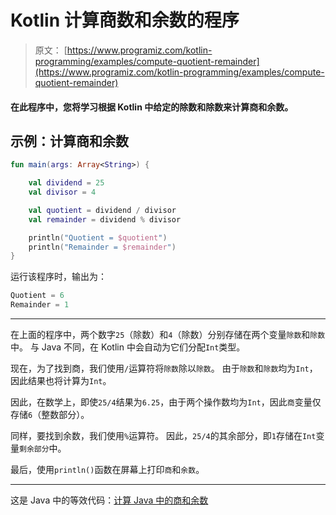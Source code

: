 # Kotlin 计算商数和余数的程序

> 原文： [https://www.programiz.com/kotlin-programming/examples/compute-quotient-remainder](https://www.programiz.com/kotlin-programming/examples/compute-quotient-remainder)

#### 在此程序中，您将学习根据 Kotlin 中给定的除数和除数来计算商和余数。

## 示例：计算商和余数

```kt
fun main(args: Array<String>) {

    val dividend = 25
    val divisor = 4

    val quotient = dividend / divisor
    val remainder = dividend % divisor

    println("Quotient = $quotient")
    println("Remainder = $remainder")
}
```

运行该程序时，输出为：

```kt
Quotient = 6
Remainder = 1
```

* * *

在上面的程序中，两个数字`25`（除数）和`4`（除数）分别存储在两个变量`除数`和`除数`中。 与 Java 不同，在 Kotlin 中会自动为它们分配`Int`类型。

现在，为了找到商，我们使用`/`运算符将`除数`除以`除数`。 由于`除数`和`除数`均为`Int`，因此结果也将计算为`Int`。

因此，在数学上，即使`25/4`结果为`6.25`，由于两个操作数均为`Int`，因此`商`变量仅存储`6`（整数部分）。

同样，要找到余数，我们使用`%`运算符。 因此，`25/4`的其余部分，即`1`存储在`Int`变量`剩余部分`中。

最后，使用`println()`函数在屏幕上打印`商`和`余数`。

* * *

这是 Java 中的等效代码：[计算 Java 中的商和余数](/java-programming/examples/compute-quotient-remainder "Java Program to Compute Quotient and Remainder ")